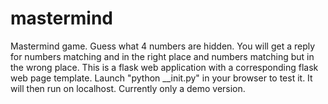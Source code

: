 # mastermind
Mastermind game. Guess what 4 numbers are hidden. 
You will get a reply for numbers matching and in the right place and numbers matching but in the wrong place.
This is a flask web application with a corresponding flask web page template.
Launch "python __init.py" in your browser to test it. It will then run on localhost. 
Currently only a demo version.  
